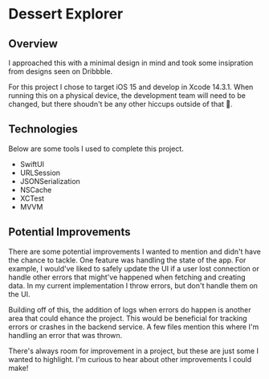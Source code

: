 # Dessert Explorer

## Overview
I approached this with a minimal design in mind and took some insipration from designs seen on Dribbble.

For this project I chose to target iOS 15 and develop in Xcode 14.3.1. When running this on a physical device, the development team will need to be changed, but there shoudn't be any other hiccups outside of that 🤞.

## Technologies
Below are some tools I used to complete this project.
- SwiftUI
- URLSession
- JSONSerialization
- NSCache
- XCTest
- MVVM

## Potential Improvements
There are some potential improvements I wanted to mention and didn't have the chance to tackle. One feature was handling the state of the app. For example, I would've liked to safely update the UI if a user lost connection or handle other errors that might've happened when fetching and creating data. In my current implementation I throw errors, but don't handle them on the UI.

Building off of this, the addition of logs when errors do happen is another area that could ehance the project. This would be beneficial for tracking errors or crashes in the backend service. A few files mention this where I'm handling an error that was thrown.

There's always room for improvement in a project, but these are just some I wanted to highlight. I'm curious to hear about other improvements I could make!
